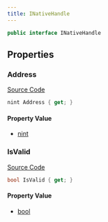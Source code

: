 ```yaml
---
title: INativeHandle
---
```


```csharp
public interface INativeHandle
```

## Properties

### Address

[Source Code](https://github.com/swiftly-solution/swiftlys2/blob/beta/managed/src/SwiftlyS2.Shared/Natives/INativeHandle.cs#L22)

```csharp
nint Address { get; }
```

#### Property Value

- [nint](https://learn.microsoft.com/dotnet/api/system.intptr)

### IsValid

[Source Code](https://github.com/swiftly-solution/swiftlys2/blob/beta/managed/src/SwiftlyS2.Shared/Natives/INativeHandle.cs#L16)

```csharp
bool IsValid { get; }
```

#### Property Value

- [bool](https://learn.microsoft.com/dotnet/api/system.boolean)

